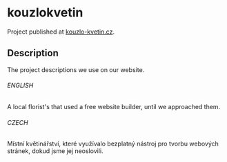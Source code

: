 # kouzlokvetin

Project published at [kouzlo-kvetin.cz](https://kouzlo-kvetin.cz/).

## Description

The project descriptions we use on our website.

###### ENGLISH
A local florist's that used a free website builder, until we approached them.

###### CZECH
Místní květinářství, které využívalo bezplatný nástroj pro tvorbu webových stránek, dokud jsme jej neoslovili.
